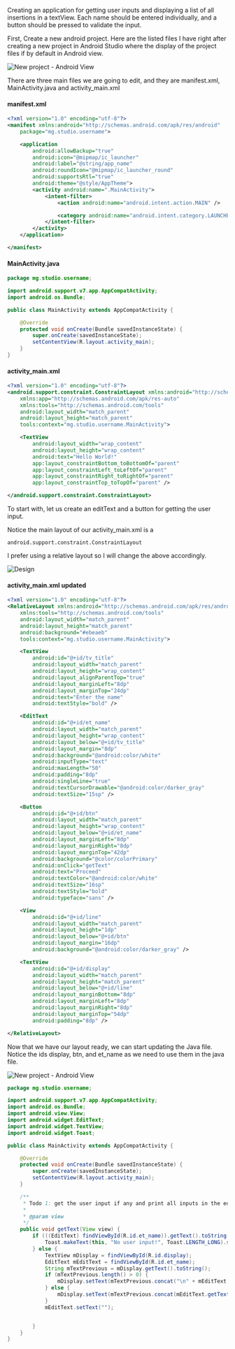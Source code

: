 Creating an application for getting user inputs and displaying a list of all insertions in a textView. Each name should be entered individually, and a button should be pressed to validate the input.

First, Create a new android project. Here are the listed files I have right after creating a new project in Android Studio where the display of the project files if by default in Android view.

![New project - Android View](display/new_project.png)

There are three main files we are going to edit, and they are manifest.xml, MainActivity.java and activity_main.xml

#### manifest.xml

```xml
<?xml version="1.0" encoding="utf-8"?>
<manifest xmlns:android="http://schemas.android.com/apk/res/android"
    package="mg.studio.username">

    <application
        android:allowBackup="true"
        android:icon="@mipmap/ic_launcher"
        android:label="@string/app_name"
        android:roundIcon="@mipmap/ic_launcher_round"
        android:supportsRtl="true"
        android:theme="@style/AppTheme">
        <activity android:name=".MainActivity">
            <intent-filter>
                <action android:name="android.intent.action.MAIN" />

                <category android:name="android.intent.category.LAUNCHER" />
            </intent-filter>
        </activity>
    </application>

</manifest>
```

#### MainActivity.java

```Java
package mg.studio.username;

import android.support.v7.app.AppCompatActivity;
import android.os.Bundle;

public class MainActivity extends AppCompatActivity {

    @Override
    protected void onCreate(Bundle savedInstanceState) {
        super.onCreate(savedInstanceState);
        setContentView(R.layout.activity_main);
    }
}

```

#### activity_main.xml


```xml
<?xml version="1.0" encoding="utf-8"?>
<android.support.constraint.ConstraintLayout xmlns:android="http://schemas.android.com/apk/res/android"
    xmlns:app="http://schemas.android.com/apk/res-auto"
    xmlns:tools="http://schemas.android.com/tools"
    android:layout_width="match_parent"
    android:layout_height="match_parent"
    tools:context="mg.studio.username.MainActivity">

    <TextView
        android:layout_width="wrap_content"
        android:layout_height="wrap_content"
        android:text="Hello World!"
        app:layout_constraintBottom_toBottomOf="parent"
        app:layout_constraintLeft_toLeftOf="parent"
        app:layout_constraintRight_toRightOf="parent"
        app:layout_constraintTop_toTopOf="parent" />

</android.support.constraint.ConstraintLayout>

```

To start with, let us create an editText and a button for getting the user input.

Notice the main layout of our activity_main.xml is a 
```
android.support.constraint.ConstraintLayout
```
I prefer using a relative layout so I will change the above accordingly.

![Design](display/main.gif)

#### activity_main.xml updated

```xml
<?xml version="1.0" encoding="utf-8"?>
<RelativeLayout xmlns:android="http://schemas.android.com/apk/res/android"
    xmlns:tools="http://schemas.android.com/tools"
    android:layout_width="match_parent"
    android:layout_height="match_parent"
    android:background="#ebeaeb"
    tools:context="mg.studio.username.MainActivity">

    <TextView
        android:id="@+id/tv_title"
        android:layout_width="match_parent"
        android:layout_height="wrap_content"
        android:layout_alignParentTop="true"
        android:layout_marginLeft="8dp"
        android:layout_marginTop="24dp"
        android:text="Enter the name"
        android:textStyle="bold" />

    <EditText
        android:id="@+id/et_name"
        android:layout_width="match_parent"
        android:layout_height="wrap_content"
        android:layout_below="@+id/tv_title"
        android:layout_margin="8dp"
        android:background="@android:color/white"
        android:inputType="text"
        android:maxLength="50"
        android:padding="8dp"
        android:singleLine="true"
        android:textCursorDrawable="@android:color/darker_gray"
        android:textSize="15sp" />

    <Button
        android:id="@+id/btn"
        android:layout_width="match_parent"
        android:layout_height="wrap_content"
        android:layout_below="@+id/et_name"
        android:layout_marginLeft="8dp"
        android:layout_marginRight="8dp"
        android:layout_marginTop="42dp"
        android:background="@color/colorPrimary"
        android:onClick="getText"
        android:text="Proceed"
        android:textColor="@android:color/white"
        android:textSize="16sp"
        android:textStyle="bold"
        android:typeface="sans" />

    <View
        android:id="@+id/line"
        android:layout_width="match_parent"
        android:layout_height="1dp"
        android:layout_below="@+id/btn"
        android:layout_margin="16dp"
        android:background="@android:color/darker_gray" />

    <TextView
        android:id="@+id/display"
        android:layout_width="match_parent"
        android:layout_height="match_parent"
        android:layout_below="@+id/line"
        android:layout_marginBottom="8dp"
        android:layout_marginLeft="8dp"
        android:layout_marginRight="8dp"
        android:layout_marginTop="54dp"
        android:padding="8dp" />

</RelativeLayout>


```
Now that we have our layout ready, we can start updating the Java file. Notice the ids display, btn, and et_name as we need to use them in the java file.

![New project - Android View](display/insert.gif)

```Java
package mg.studio.username;

import android.support.v7.app.AppCompatActivity;
import android.os.Bundle;
import android.view.View;
import android.widget.EditText;
import android.widget.TextView;
import android.widget.Toast;

public class MainActivity extends AppCompatActivity {

    @Override
    protected void onCreate(Bundle savedInstanceState) {
        super.onCreate(savedInstanceState);
        setContentView(R.layout.activity_main);
    }

    /**
     * Todo 1: get the user input if any and print all inputs in the editText display
     *
     * @param view
     */
    public void getText(View view) {
        if (((EditText) findViewById(R.id.et_name)).getText().toString().length() < 1) {
            Toast.makeText(this, "No user input!", Toast.LENGTH_LONG).show();
        } else {
            TextView mDisplay = findViewById(R.id.display);
            EditText mEditText = findViewById(R.id.et_name);
            String mTextPrevious = mDisplay.getText().toString();
            if (mTextPrevious.length() > 0) {
                mDisplay.setText(mTextPrevious.concat("\n" + mEditText.getText().toString()));
            } else {
                mDisplay.setText(mTextPrevious.concat(mEditText.getText().toString()));
            }
            mEditText.setText("");


        }
    }
}

```